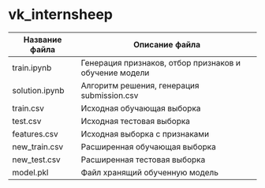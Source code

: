 # vk_internsheep
| Название файла |     Описание файла         |
|----------------|----------------------------|
|train.ipynb| Генерация признаков, отбор признаков и обучение модели|
|solution.ipynb| Алгоритм решения, генерация submission.csv|
|train.csv| Исходная обучающая выборка|
|test.csv| Исходная тестовая выборка|
|features.csv| Исходная выборка с признаками|
|new_train.csv| Расширенная обучающая выборка|
|new_test.csv| Расширенная тестовая выборка|
|model.pkl| Файл хранящий обученную модель|

